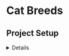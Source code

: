 # Cat Breeds

## Project Setup
<details>
</summary>Introduction</summary>

In order to configure and build the project, it utilizes various tools that assist in managing the process:
  
  - [Make](https://www.gnu.org/software/make/): Establishes rules for tool installations and build execution.
  - [Brew](https://docs.brew.sh): Manages dependencies and installations of required tools.
  - [SwiftLint](https://github.com/realm/SwiftLint): Enforces style guidelines and conventions for Swift code.
  - [Sourcery](https://github.com/krzysztofzablocki/Sourcery): Dynamically creates secret keys in `.swift` files.


### Commands

#### Secret Management

Before building the project, you need to create the file `.env` in the root folder. These file will manage secret keys for the project.

Running `make setup`, `make make config_sourcery` or a Build Phase script will before the build will generate a Swift file with secret keys in the `SharedSource` package using the `Sourcery` library.

To add a new secret key, update the `.env` file described above, the `.sourcery.yml` file, and the `EnvironmentVars.stencil` file in the `SharedSource` package's `Template` folder.

*Note:* All files containing the secret keys, such as `.env`, and the generated file `EnvironmentVars.generated.swift`, are included in the `.gitignore`.
*Note:* Use `.env_template` as guide.

#### Set Up Local Environment and Install Tools

After created `.env` file, set up the environment and install all the tools mentioned above, running:

`make setup`
